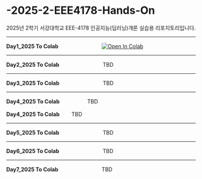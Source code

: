 # -2025-2-EEE4178-Hands-On
2025년 2학기 서강대학교 EEE-4178 인공지능(딥러닝)개론 실습용 리포지토리입니다.


---
**Day1_2025 To Colab**　　　　　　　　
<a href="https://colab.research.google.com/github/wodud19492/-2025-2-EEE4178-Hands-On/blob/main/Day1_2025.ipynb" target="_parent"><img src="https://colab.research.google.com/assets/colab-badge.svg" alt="Open In Colab"/></a>

---
**Day2_2025 To Colab**　　　　　　　　
TBD

---
**Day3_2025 To Colab**　　　　　　　　
TBD

---
**Day4_2025 To Colab**　　　　　
TBD


**Day4_2025 To Colab**　　
TBD

---
**Day5_2025 To Colab**　　　　　　　　
TBD

---
**Day6_2025 To Colab**　　　　　　　　
TBD

---
**Day7_2025 To Colab**　　　　　　　　
TBD
